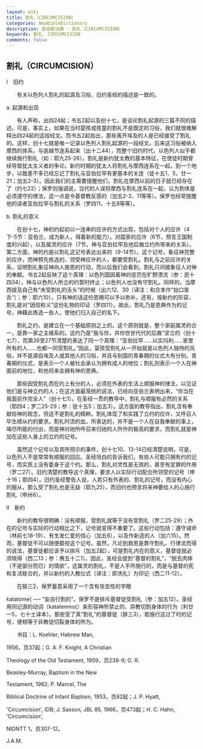 ```yaml
---
layout: wiki
title: 割礼（CIRCUMCISION）
categories: NewBibleDictionary
description: 圣经新词典 - 割礼（CIRCUMCISION）
keywords: 割礼, CIRCUMCISION
comments: false
---
```


## 割礼（CIRCUMCISION）

Ⅰ　旧约

　　有关以色列人割礼的起源及习俗，旧约圣经的描述是一致的。

a. 起源和出现

　　有人声称，出四24起；书五2起以及创十七，是谈论割礼起源的三篇不同的描述。可是，事实上，如果在当时婴孩或孩童的割礼不是既定的习俗，我们就很难解释出四24起的这段经文。而书五2起指出，那些离开埃及的人是已经接受了割礼的。这样，创十七就是唯一记录以色列人割礼起源的一段经文。后来这习俗被纳入摩西的体系，与逾越节连系起来（出十二44），而整个旧约时代，以色列人似乎都继续施行割礼（如：耶九25-26）。割礼是新约犹太教的基本特征，在使徒时期曾经导致犹太主义者的争论。新约时期的犹太人将割礼与摩西连系在一起，到一个地步，以致差不多已经忘记了割礼与亚伯拉罕有更基本的关连（徒十五1、5，廿一21；加五2-3）。因此我们的主需要提醒他们，割礼在摩西以前的日子就已经存在了（约七22）；保罗则强调说，当代的人误将摩西与割礼连系在一起，认为割体是必须遵守的律法，这一点是令基督教反感的（加五2-3、11等等）。保罗也经常提醒他的读者亚伯拉罕与割礼的关系（罗四11，十五8等等）。

b. 割礼的意义

　　在创十七，神的约起初以一连串的应许的方式出现，包括对个人的应许（4下-5节：亚伯兰，成为新人，得着新的能力）。对国家的应许（6节，预言王国制度的兴起），以及属灵的应许（7节，神与亚伯拉罕及他后裔立约所带来的关系）。第二方面，神的约是以割礼这记号表达出来的（9-14节）。这个记号，象征神完整的应许，而神预先拣选的、领受神应许的人，都要受割礼。割礼与之前应许的关系，证明割礼象征神向人施恩的行动，而以后我们会看到，割礼只间接象征人对神的奉献。书五2起反映了这个真理：以色列国因着神的惩罚在旷野漂流（参：民十四34），神与以色列人所立的约暂时终止；以色列人也没有守割礼。同样的，当摩西提及自己有“未受割礼的舌头”的时候（出六12、30〔译注：和合本作“拙口笨舌”〕；参：耶六10），只有神的话这份恩赐可以予以弥补。还有，按新约的形容，割礼是对“因信称义”这份礼物的印证（罗四11）。故此，割礼乃是恩典作为的记号，神藉此拣选一些人，使他们归入自己的名下。

　　割礼之约，是建立在一个基础原则之上的。这个原则就是，整个家庭属灵的合一，是靠一家之主维系的。这约乃是“我与你，并你世世代代的后裔”坚立的（创十七7），而第26至27节清楚的表达了同一个真理：“亚伯拉罕……以实玛利……家里所有的人……也都一同受割礼。”因此，婴孩受割礼从一开始就是以色列人独特的风俗，并不是源自埃及人或其他人的习俗，并且与别国的青春期的仪式大有分别。青春期的仪式，是表示一个人被社会承认为拥有成人的地位；割礼则表示一个人在神面前的地位，和他将来会拥有神的恩典。

　　那些因受割礼而在约上有分的人，必须在外表的生活上顺服神的律法，以见证他们是与神立约的人；在这方面最笼统的说法，已经向亚伯兰表明出来，“你当在我面前作完全人”（创十七1）。在圣经一贯的教导中，割礼与顺服有必然的关系（耶四4；罗二25-29；参：徒十五5；加五3）。这方面的教导指出，割礼含有奉献给神的观念，但这不是割礼的精粹。割礼体现了和实践了立约的应许，又呼召人毕生顺从约的要求。割礼时流的血，所表达的，并不是一个人在自我奉献的事上，竭尽所能的付出，而是神对祂所呼召来归祂的人所作的极高的要求，而割礼就是神加在这些人身上的立约的记号。

　　虽然这个记号以及其所预示的事件，创十七10、13-14已经清楚说明，可是，以色列人不是常常有顺服的回应。圣经坦白的告诉我们，有些人可能只拥有约的记号，而实质上没有委身于这个约。那么，割礼对灵性是无效的，甚至有定罪的作用（罗二27）。旧约清楚的教导这个真理，要求人以实际行动配合所领受的记号（申十16；耶四4）。旧约圣经警告人说，人若只有外表的、割礼的记号，而没有内心的服从，那么受了割礼也是无益（耶九25），而旧约也预言将来神要给人的心施行割礼（申卅6）。

Ⅱ　新约

　　新约的教导很明确：没有顺服，受割礼就等于没有受割礼（罗二25-29）；外在的记号与实际的行动相比之下，记号就变得不重要了。这些行动包括：遵守诫命（林前七18-19）、有生发仁爱的信心（加五6），以及作新造的人（加六15）。然而，基督徒不可以随便藐视这个记号。虽然，凡论到救恩是靠守割礼、行律法而得的说法，基督徒都应该予以排斥（加五2起），可是割礼内在的意义，基督徒就必须晓得（西二13；参：赛五十二1）。因此，圣经会提到“基督的割礼”，“脱去肉体〔不是部分而已〕的情欲”，这属灵的割礼，不是人手所施行的，而是与基督的死和复活联合的，并以新约的入教仪式〔译注：即洗礼〕为印记（西二11-12）。

　　在腓三2，保罗蓄意采用了一个含有攻击性的字眼

katatome{ ── “妄自行割的”。保罗不是排斥基督徒受割礼（参：加五12）。圣经用同记源的动词（katatemno{）来形容神所禁止的、异教切割身体的行为（利廿一5，七十士译本）。那些受了真“割礼”的基督徒（腓三3），若施行这过了时的记号，便相等于异教徒切裂身体的所为。

　　书目：L. Koehler, Hebrew Man,

1956，页37起；G. A. F. Knight, A Christian

Theology of the Old Testament, 1959，页238-9; G. R.

Beasley-Murray, Baptism in the New

Testament, 1962; P. Marcel, The

Biblical Doctrine of Infant Baptism, 1953，页82起；J. P. Hyatt,

'Circumcision', IDB; J. Sasson, JBL 85, 1966，页473起；H. C. Hahn, 'Circumcision',

NIDNTT 1，页307-12。

J.A.M.






